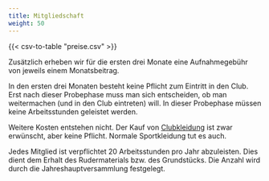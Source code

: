 ```yaml
---
title: Mitgliedschaft
weight: 50
---
```


{{< csv-to-table "preise.csv" >}}

Zusätzlich erheben wir für die ersten drei Monate eine Aufnahmegebühr von jeweils einem Monatsbeitrag.

In den ersten drei Monaten besteht keine Pflicht zum Eintritt in den Club. Erst nach dieser Probephase muss man sich entscheiden, ob man weitermachen (und in den Club eintreten) will. In dieser Probephase müssen keine Arbeitsstunden geleistet werden.

Weitere Kosten entstehen nicht. Der Kauf von [Clubkleidung](/club/clubkleidung) ist zwar erwünscht, aber keine Pflicht.
Normale Sportkleidung tut es auch.

Jedes Mitglied ist verpflichtet 20 Arbeitsstunden pro Jahr abzuleisten. Dies dient dem Erhalt des Rudermaterials bzw. des Grundstücks. Die Anzahl wird durch die Jahreshauptversammlung festgelegt.
